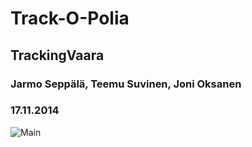 # Track-O-Polia

## TrackingVaara


### Jarmo Seppälä, Teemu Suvinen, Joni Oksanen
### 17.11.2014

![Main](http://users.metropolia.fi/~teemusuv/paavalikko.png)
